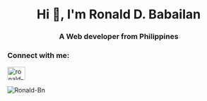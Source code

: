 <h1 align="center">Hi 👋, I'm Ronald D. Babailan</h1>
<h3 align="center">A Web developer from Philippines</h3>

<h3 align="left">Connect with me:</h3>
<p align="left">
<a href="https://linkedin.com/in/ronald-babailan" target="blank"><img align="center" src="https://raw.githubusercontent.com/rahuldkjain/github-profile-readme-generator/master/src/images/icons/Social/linked-in-alt.svg" alt="ronald-babailan" height="30" width="40" /></a>
</p>
  
<img align="left"  alt="Ronald-Bn" src="https://github-readme-stats.vercel.app/api?username=Ronald-Bn&theme=dark&hide_border=false&include_all_commits=false&count_private=false" />


